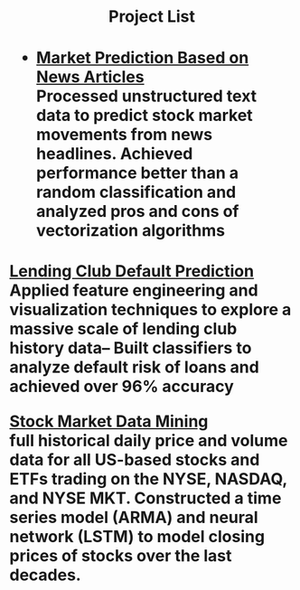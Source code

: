 <h1 align='center'> Project List <h1>
 
- #### <a href="https://github.com/Kearlay/market_prediction/blob/master/market_prediction_news.ipynb"> Market Prediction Based on News Articles </a><br>Processed unstructured text data to predict stock market movements from news headlines. Achieved performance better than a random classification and analyzed pros and cons of vectorization algorithms

<a href="https://github.com/Kearlay/lending_club_classification/blob/master/lending_club_classification.ipynb"> Lending Club Default Prediction </a> <br> Applied feature engineering and visualization techniques to explore a massive scale of lending club history data– Built classifiers to analyze default risk of loans and achieved over 96% accuracy

<a href="https://github.com/Kearlay/market_data_mining/blob/master/market_data_mining.ipynb">Stock Market Data Mining</a><br> full historical daily price and volume data for all US-based stocks and ETFs trading on the NYSE, NASDAQ, and NYSE MKT. Constructed a time series model (ARMA) and neural network (LSTM) to model closing prices of stocks over the last decades.

 
